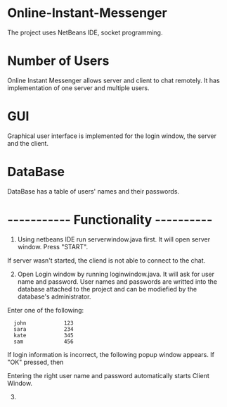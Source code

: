 # Online-Instant-Messenger
The project uses NetBeans IDE, socket programming.

# Number of Users
Online Instant Messenger allows server and client to chat remotely. It has implementation of one server and multiple users.

# GUI
Graphical user interface is implemented for the login window, the server and the client. 

# DataBase
DataBase has a table of users' names and their passwords. 





#  ----------- Functionality ----------

1. Using netbeans IDE run serverwindow.java first. It will open server window. Press "START".


 If server wasn't started, the cliend is not able to connect to the chat.
 
2. Open Login window by running loginwindow.java. It will ask for user name and password. User names and passwords are writted into the database attached to the project and can be modiefied by the database's administrator.

Enter one of the following:

      john            123
      sara            234
      kate            345
      sam             456

If login information is incorrect, the following popup window appears. 
If "OK" pressed, then


Entering the right user name and password automatically starts Client Window.



3. 




